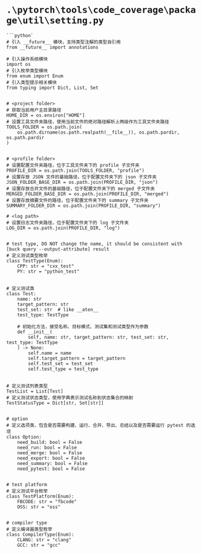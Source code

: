 # `.\pytorch\tools\code_coverage\package\util\setting.py`

```
```python`
# 引入 __future__ 模块，支持类型注解的类型自引用
from __future__ import annotations

# 引入操作系统模块
import os
# 引入枚举类型模块
from enum import Enum
# 引入类型提示相关模块
from typing import Dict, List, Set


# <project folder>
# 获取当前用户主目录路径
HOME_DIR = os.environ["HOME"]
# 设置工具文件夹路径，使用当前文件的绝对路径解析上两级作为工具文件夹路径
TOOLS_FOLDER = os.path.join(
    os.path.dirname(os.path.realpath(__file__)), os.path.pardir, os.path.pardir
)


# <profile folder>
# 设置配置文件夹路径，位于工具文件夹下的 profile 子文件夹
PROFILE_DIR = os.path.join(TOOLS_FOLDER, "profile")
# 设置存放 JSON 文件的基础路径，位于配置文件夹下的 json 子文件夹
JSON_FOLDER_BASE_DIR = os.path.join(PROFILE_DIR, "json")
# 设置存放合并文件的基础路径，位于配置文件夹下的 merged 子文件夹
MERGED_FOLDER_BASE_DIR = os.path.join(PROFILE_DIR, "merged")
# 设置存放摘要文件的路径，位于配置文件夹下的 summary 子文件夹
SUMMARY_FOLDER_DIR = os.path.join(PROFILE_DIR, "summary")

# <log path>
# 设置日志文件夹路径，位于配置文件夹下的 log 子文件夹
LOG_DIR = os.path.join(PROFILE_DIR, "log")


# test type, DO NOT change the name, it should be consistent with [buck query --output-attribute] result
# 定义测试类型枚举
class TestType(Enum):
    CPP: str = "cxx_test"
    PY: str = "python_test"


# 定义测试类
class Test:
    name: str
    target_pattern: str
    test_set: str  # like __aten__
    test_type: TestType

    # 初始化方法，接受名称、目标模式、测试集和测试类型作为参数
    def __init__(
        self, name: str, target_pattern: str, test_set: str, test_type: TestType
    ) -> None:
        self.name = name
        self.target_pattern = target_pattern
        self.test_set = test_set
        self.test_type = test_type


# 定义测试列表类型
TestList = List[Test]
# 定义测试状态类型，使用字典表示测试名称到状态集合的映射
TestStatusType = Dict[str, Set[str]]


# option
# 定义选项类，包含是否需要构建、运行、合并、导出、总结以及是否需要运行 pytest 的选项
class Option:
    need_build: bool = False
    need_run: bool = False
    need_merge: bool = False
    need_export: bool = False
    need_summary: bool = False
    need_pytest: bool = False


# test platform
# 定义测试平台枚举
class TestPlatform(Enum):
    FBCODE: str = "fbcode"
    OSS: str = "oss"


# compiler type
# 定义编译器类型枚举
class CompilerType(Enum):
    CLANG: str = "clang"
    GCC: str = "gcc"
```